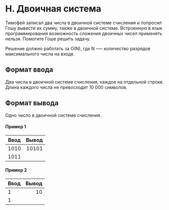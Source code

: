 # H. Двоичная система

Тимофей записал два числа в двоичной системе счисления и попросил Гошу вывести их сумму, также в двоичной системе. Встроенную в язык программирования возможность сложения двоичных чисел применять нельзя. Помогите Гоше решить задачу.

Решение должно работать за O(N), где N –— количество разрядов максимального числа на входе.

## Формат ввода
Два числа в двоичной системе счисления, каждое на отдельной строке. Длина каждого числа не превосходит 10 000 символов.

## Формат вывода
Одно число в двоичной системе счисления.

#### Пример 1
| Ввод | Вывод |
|------|------:|
| 1010 | 10101 |
| 1011 |       |

#### Пример 2
| Ввод | Вывод |
|------|------:|
| 1    |    10 |
| 1    |       |